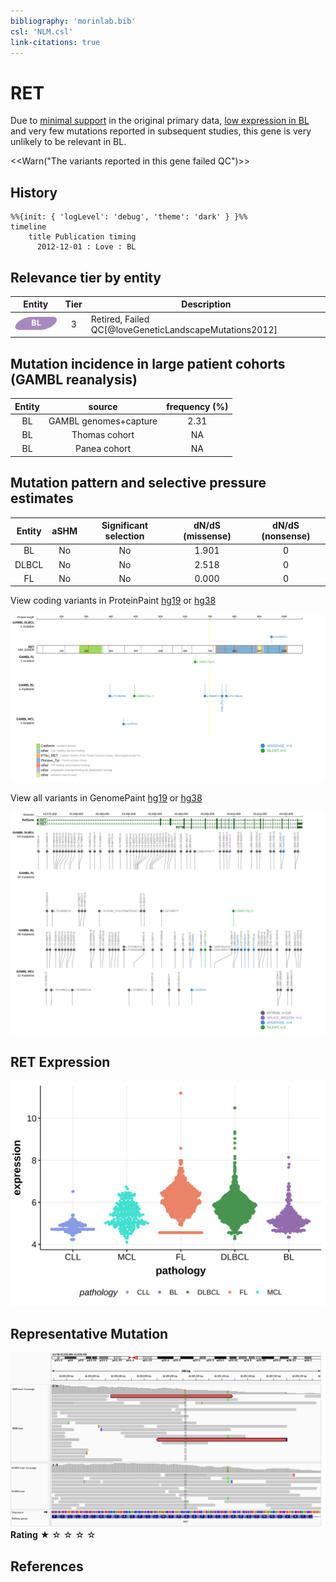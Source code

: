```yaml
---
bibliography: 'morinlab.bib'
csl: 'NLM.csl'
link-citations: true
---
```

# RET

Due to [minimal support](RET#representative-mutation) in the original primary data, [low expression in BL](RET#ret-expression) and very few mutations reported in subsequent studies, this gene is very unlikely to be relevant in BL. 

<<Warn("The variants reported in this gene failed QC")>>

## History
```mermaid
%%{init: { 'logLevel': 'debug', 'theme': 'dark' } }%%
timeline
    title Publication timing
      2012-12-01 : Love : BL
```

## Relevance tier by entity

|Entity|Tier|Description                           |
|:------:|:----:|--------------------------------------|
|![BL](images/icons/BL_tier2.png)    |3   |Retired, Failed QC[@loveGeneticLandscapeMutations2012]|

## Mutation incidence in large patient cohorts (GAMBL reanalysis)

|Entity|source               |frequency (%)|
|:------:|:---------------------:|:-------------:|
|BL    |GAMBL genomes+capture|2.31         |
|BL    |Thomas cohort        |  NA         |
|BL    |Panea cohort         |  NA         |

## Mutation pattern and selective pressure estimates

|Entity|aSHM|Significant selection|dN/dS (missense)|dN/dS (nonsense)|
|:------:|:----:|:---------------------:|:----------------:|:----------------:|
|BL    |No  |No                   |1.901           |0               |
|DLBCL |No  |No                   |2.518           |0               |
|FL    |No  |No                   |0.000           |0               |




View coding variants in ProteinPaint [hg19](https://morinlab.github.io/LLMPP/GAMBL/RET_protein.html)  or [hg38](https://morinlab.github.io/LLMPP/GAMBL/RET_protein_hg38.html)

![](images/proteinpaint/RET_NM_020630.svg)

View all variants in GenomePaint [hg19](https://morinlab.github.io/LLMPP/GAMBL/RET.html)  or [hg38](https://morinlab.github.io/LLMPP/GAMBL/RET_hg38.html)

![](images/proteinpaint/RET.svg)

## RET Expression
![](images/gene_expression/RET_by_pathology.svg)
<!-- ORIGIN: loveGeneticLandscapeMutations2012 -->
<!-- BL: loveGeneticLandscapeMutations2012 -->

## Representative Mutation

![](primary/Love_RET_42930092.png)
**Rating**
&starf; &star; &star; &star; &star;


## References

